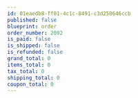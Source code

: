 ```yaml
---
id: 01eaedb8-ff01-4c1c-8491-c3d250646ccb
published: false
blueprint: order
order_number: 2092
is_paid: false
is_shipped: false
is_refunded: false
grand_total: 0
items_total: 0
tax_total: 0
shipping_total: 0
coupon_total: 0
---
```

